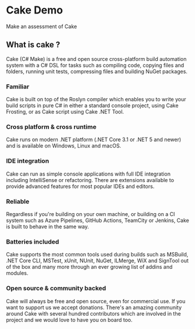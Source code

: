 # Cake Demo

Make an assessment of Cake 

## What is cake ? 

Cake (C# Make) is a free and open source cross-platform build automation system with a C# DSL for tasks such as compiling code, copying files and folders, running unit tests, compressing files and building NuGet packages.

### Familiar

Cake is built on top of the Roslyn compiler which enables you to write your build scripts in pure C# in either a standard console project, using Cake Frosting, or as Cake script using Cake .NET Tool.

### Cross platform & cross runtime

Cake runs on modern .NET platform (.NET Core 3.1 or .NET 5 and newer) and is available on Windows, Linux and macOS. 

### IDE integration

Cake can run as simple console applications with full IDE integration including IntelliSense or refactoring. There are extensions available to provide advanced features for most popular IDEs and editors.

### Reliable

Regardless if you're building on your own machine, or building on a CI system such as Azure Pipelines, GitHub Actions, TeamCity or Jenkins, Cake is built to behave in the same way.

### Batteries included

Cake supports the most common tools used during builds such as MSBuild, .NET Core CLI, MSTest, xUnit, NUnit, NuGet, ILMerge, WiX and SignTool out of the box and many more through an ever growing list of addins and modules.

### Open source & community backed

Cake will always be free and open source, even for commercial use. If you want to support us we accept donations. There's an amazing community around Cake with several hundred contributors which are involved in the project and we would love to have you on board too.